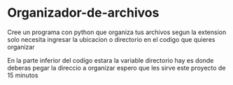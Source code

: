 # Organizador-de-archivos
Cree un programa  con python que organiza tus archivos segun la extension solo necesita ingresar la ubicacion o directorio en el codigo que quieres organizar

En la parte inferior del codigo estara la variable directorio hay es donde deberas pegar  la direccio a organizar espero que les sirve este proyecto de 15 minutos
